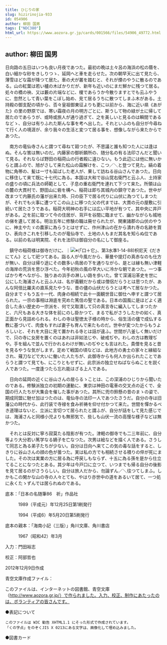 ```yaml
---
title: ひじりの家
slug: hizirinojia-933
id: 054906
author: 柳田 国男
tags: ["NDC380"]
html_url: https://www.aozora.gr.jp/cards/001566/files/54906_49772.html
---
```


## author: 柳田 国男

日向路の五日はいつも良い月夜であつた。最初の晩は土々呂の海浜の松の蔭を、白い細かな砂をきしりつゝ、延岡へと車を走らせた。次の朝早天に出て見たら、薄雪ほどな霜が降つて居た。車の犬が叢を踏むと、それが煙のやうに散るのである。山の紅葉は若い櫨の木ばかりだが、新年も近いのにまだ鮮かに残つて居る。処々の橋の袂、又は藪の片端などに、榎であらうか今散りますとでも云ふやうに、忽然として青い葉をこぼし始め、見て居るうちに散つてしまふ木がある。土持殿の御支配の頃から、否々皇祖御東征よりも更に以前から、海に近い県《あがた》の里の野原では、寒い霜夜の月の明方ごとに、斯うして物の緑が土に帰して居たのであらうが、或時或旅人が通り過ぎて、之を美しいと見るのは瞬間であるなどゝ、自分は有りふれた斯んな事を考へ出した。それといふのも自分が今尋ねて行く人の境涯が、余り我々の生活と変つて居る事を、想像しながら来たからであつた。

　南方の竜仙寺さんと謂つて尋ねて廻つたが、不思議と誰も知つた人には逢はぬ。そんな筈は無いのだ。内藤家の御祈願所の、随分名の有る法印さんだと聞いて見る。それならば野田の稲荷山の行者殿に違ひない。もう此辺には他に無いからと謂ふので、旭がさして来た松山の霜解けを、こつ／＼と登つて見た。縞の着物に角帯の、髪は一寸も延ばした老人が、果して訪ねる谷山さんであつた。日向に移住して来て既に十七代に為る。本国は大和で谷山覚右衛門と云ふ人、土持家の盛りの頃に兵法の師範として、子息の重右衛門を連れて下つて来た。所領は山の麓の大貫村で、野田山に砦を構へ、稲荷は即ち其城内の鎮守であつた。世中が改まつて内藤氏の藩が出来た時、只の臣下で居る代りに山伏に為つてしまつたが、それでも火事に遭つてこの山上に移つた父の代までは、大貫の元の屋敷に引続いて居たさうである。稲荷大明神の右手には広い平地が有つて、其中央に井戸がある。之を前に取つて今の住居が、背戸を谷間に臨ませて、幽かながらも城地の俤を遺して居る。明治五年に修験の職は廃せられたが、関東諸郡の山伏のやうに、神主やたゞの農家に為らうとはせずに、作州津山の在から潰れ寺の名跡を買ひ、表向きこれを引移したのが竜仙寺で、土地の人もまだ其名を知らぬ位である。以前の名は明実院、それを法印は御自分の名にして御座る。

　鎮守の稲荷様は御寺だけに、｜![※(「口＋它」、第3水準1-14-88)](https://www.aozora.gr.jp/cards/001566/files/../../../gaiji/1-14/1-14-88.png)枳尼天《だきにてん》として祀つてある。詣る人が今風だから、華曼や提灯の真赤なのも仕方が無い、自分は帰り途にその数多い鳥居の下を通りながら、是とは縁も無い津軽の海岸の荒浜を思ひ浮べた。今年初秋の風の早大いに冷かな朝であつた。一つ事ばかり考へながら、独りあの浜手の淋しい路を歩いた。曾て深浦沿革史を世に公にした海浦さんと云ふ人は、名が義観だから或は僧侶だらうとは思つたが、あんな阿倍比羅夫の直系見たやうな、昔の儘の山伏だらうとは考へて居なかつた。自分までゞもう五十一代、肉身の相続で此十一面観世音に御仕へ申すと謂つて居られた。一宗の事相は淵底を究めた篤信の聖である。日本の国風に是ほどよく適合した永い歴史の一宗派を、何で又取潰して只の真言寺に編入してしまつたかと、六尺もある大きな体を前にのし掛かつて、まるで私がさうしたかの如く、真正面から見詰められる。わしの寺は聖徳太子様の時から、俗生活の儘で成仏する教に基づいて、肉食もすれば妻子も育んで来たものだ。世中が変つたからもうよろしいと、それを大目に見て置かれる寺とは話が違ふ。世間が八釜しく無いだけで、只の寺に女房を置くのはあれは非如法じや、破戒ぢや。わしの方は教理ぢや。手を組んで並んで行かれるわけが無いのぢやとも言はれた。貴僧を見ると昔を見るやうな気がします。定めて戦国の頃などは、此地方の勇士の家々と縁組なされ、薙刀などで大いに働いた人たちが、此御寺からも何人か出られたことであらうと謂つて見ても、にこりともせずに、此宗派の独立せねばならぬことを説く人であつた。一度逢つたら忘れ能はざる上人である。

　日向の延岡の近くに谷山さんの居らるゝことは、この深浦のひじりから聞いたのである。修験派独立の初期の運動に、東京は神田の電車の交叉点の近くで、全国の行人たちが大集会を催した事があつた。其所に兜巾鈴懸の昔のまゝの姿で、期成同盟に馳せ加はつたのは、竜仙寺の法印一人であつたさうだ。自分の寺は旧藩公の時代から、此行装で寺禄を食み祈祷を仰せ付かつて来た。世間を憚かるべき道理はないと、立派に言切つて居られたと謂ふが、自分が話をして見た感じでは、海浦さんと同様小児よりも無邪気で、些しも山伏一流の高慢な様子などは無かつた。

　それとは反対に寧ろ寂莫たる陰影が有つた。津軽の御寺でも二三年前に、自分等より大分若い篤学なる嫡子を亡なつた。次男は絵などを描く人である。さうして同志と為る弟子たちが少ない。自分は日向へ来てこの気の毒な話をすると、しきりに谷山さんの顔の色が曇つた。実は私の方でも相続させる積りの倅が死にました。その次は実業の方に居る為に呼戻しもならず、十五に為る孫を是から仕立てることになつたとある。其少年は今戸口に立つて、いつまでも帰る自分の後影を見て居るのがさうらしい。自分は旅人だから、勿論ずん／＼往つてしまふ。しかもこの閑かな山の寺の人々とても、やはり亦世中の道をあるいて居て、一つ処に永くたゝずんでは居られぬのである。













底本：「日本の名随筆86　祈」作品社

　　　1989（平成元）年12月25日第1刷発行

　　　1994（平成6）年5月20日第5刷発行

底本の親本：「海南小記（三版）」角川文庫、角川書店

　　　1967（昭和42）年3月

入力：門田裕志

校正：阿部哲也

2012年12月9日作成

青空文庫作成ファイル：

このファイルは、インターネットの図書館、青空文庫（http://www.aozora.gr.jp/）で作られました。入力、校正、制作にあたったのは、ボランティアの皆さんです。











●表記について


	このファイルは W3C 勧告 XHTML1.1 にそった形式で作成されています。
	「くの字点」をのぞくJIS X 0213にある文字は、画像化して埋め込みました。







●図書カード
